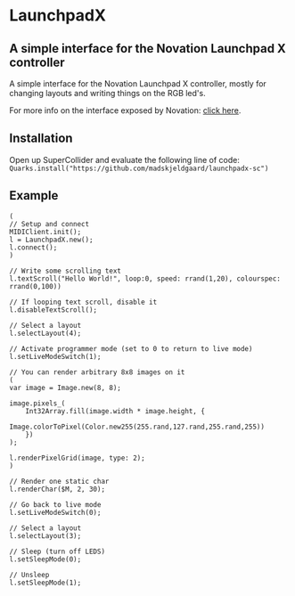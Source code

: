 # LaunchpadX

## A simple interface for the Novation Launchpad X controller

A simple interface for the Novation Launchpad X controller, mostly for changing layouts and writing things on the RGB led's.

For more info on the interface exposed by Novation: [click here](https://fael-downloads-prod.focusrite.com/customer/prod/s3fs-public/downloads/Launchpad%20X%20-%20Programmers%20Reference%20Manual.pdf).

## Installation

Open up SuperCollider and evaluate the following line of code:
`Quarks.install("https://github.com/madskjeldgaard/launchpadx-sc")`

## Example

```supercollider
(
// Setup and connect
MIDIClient.init();
l = LaunchpadX.new();
l.connect();
)

// Write some scrolling text
l.textScroll("Hello World!", loop:0, speed: rrand(1,20), colourspec: rrand(0,100))

// If looping text scroll, disable it
l.disableTextScroll();

// Select a layout
l.selectLayout(4);

// Activate programmer mode (set to 0 to return to live mode)
l.setLiveModeSwitch(1);

// You can render arbitrary 8x8 images on it
(
var image = Image.new(8, 8);

image.pixels_(
    Int32Array.fill(image.width * image.height, {
        Image.colorToPixel(Color.new255(255.rand,127.rand,255.rand,255))
    })
);

l.renderPixelGrid(image, type: 2);
)

// Render one static char
l.renderChar($M, 2, 30);

// Go back to live mode
l.setLiveModeSwitch(0);

// Select a layout
l.selectLayout(3);

// Sleep (turn off LEDS)
l.setSleepMode(0);

// Unsleep
l.setSleepMode(1);
```
